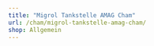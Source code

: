 ```yaml
---
title: "Migrol Tankstelle AMAG Cham"
url: /cham/migrol-tankstelle-amag-cham/
shop: Allgemein
---
```

